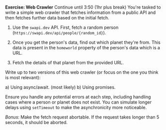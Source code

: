**Exercise: Web Crawler**
Continue until 3:50 (1hr plus break)
You're tasked to write a simple web crawler that fetches information from a public API and then fetches further data based on the initial fetch.

1. Use the `swapi.dev` API. First, fetch a random person (`https://swapi.dev/api/people/{random_id}`).

2. Once you get the person's data, find out which planet they're from. This data is present in the `homeworld` property of the person's data which is a URL.

3. Fetch the details of that planet from the provided URL.

Write up to two versions of this web crawler (or focus on the one you think is most relevant):

a) Using async/await. (most likely)
b) Using promises.

Ensure you handle any potential errors at each step, including handling cases where a person or planet does not exist. You can simulate longer delays using `setTimeout` to make the asynchronicity more noticeable.

_Bonus_: Make the fetch request abortable. If the request takes longer than 5 seconds, it should be aborted.
